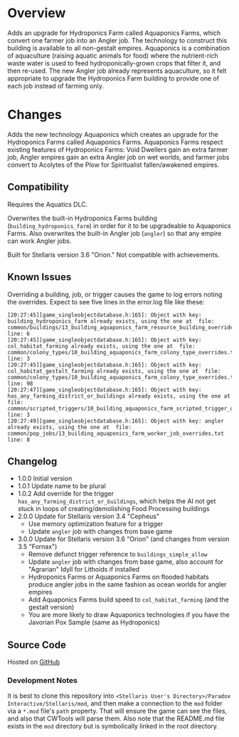 # Overview

Adds an upgrade for Hydroponics Farm called Aquaponics Farms, which convert one farmer job into an Angler job.  The technology to construct this building is available to all non-gestalt empires.  Aquaponics is a combination of aquaculture (raising aquatic animals for food) where the nutrient-rich waste water is used to feed hydroponically-grown crops that filter it, and then re-used.  The new Angler job already represents aquaculture, so it felt appropriate to upgrade the Hydroponics Farm building to provide one of each job instead of farming only.

# Changes

Adds the new technology Aquaponics which creates an upgrade for the Hydroponics Farms called Aquaponics Farms.  Aquaponics Farms respect existing features of Hydroponics Farms: Void Dwellers gain an extra farmer job, Angler empires gain an extra Angler job on wet worlds, and farmer jobs convert to Acolytes of the Plow for Spiritualist fallen/awakened empires.

## Compatibility

Requires the Aquatics DLC.

Overwrites the built-in Hydroponics Farms building (`building_hydroponics_farm`) in order for it to be upgradeable to Aquaponics Farms.  Also overwrites the built-in Angler job (`angler`) so that any empire can work Angler jobs.

Built for Stellaris version 3.6 "Orion."  Not compatible with achievements.

## Known Issues

Overriding a building, job, or trigger causes the game to log errors noting the overrides.  Expect to see five lines in the error.log file like these:

```
[20:27:45][game_singleobjectdatabase.h:165]: Object with key: building_hydroponics_farm already exists, using the one at  file: common/buildings/13_building_aquaponics_farm_resource_building_overrides.txt line: 6
[20:27:45][game_singleobjectdatabase.h:165]: Object with key: col_habitat_farming already exists, using the one at  file: common/colony_types/10_building_aquaponics_farm_colony_type_overrides.txt line: 3
[20:27:45][game_singleobjectdatabase.h:165]: Object with key: col_habitat_gestalt_farming already exists, using the one at  file: common/colony_types/10_building_aquaponics_farm_colony_type_overrides.txt line: 98
[20:27:47][game_singleobjectdatabase.h:165]: Object with key: has_any_farming_district_or_buildings already exists, using the one at  file: common/scripted_triggers/10_building_aquaponics_farm_scripted_trigger_overrides.txt line: 3
[20:27:49][game_singleobjectdatabase.h:165]: Object with key: angler already exists, using the one at  file: common/pop_jobs/13_building_aquaponics_farm_worker_job_overrides.txt line: 8
```

## Changelog

* 1.0.0 Initial version
* 1.0.1 Update name to be plural
* 1.0.2 Add override for the trigger `has_any_farming_district_or_buildings`, which helps the AI not get stuck in loops of creating/demolishing Food Processing buildings
* 2.0.0 Update for Stellaris version 3.4 "Cepheus"
    * Use memory optimization feature for a trigger
    * Update `angler` job with changes from base game
* 3.0.0 Update for Stellaris version 3.6 "Orion" (and changes from version 3.5 "Fornax")
    * Remove defunct trigger reference to `buildings_simple_allow`
    * Update `angler` job with changes from base game, also account for "Agrarian" Idyll for Lithoids if installed
    * Hydroponics Farms or Aquaponics Farms on flooded habitats produce angler jobs in the same fashion as ocean worlds for angler empires
    * Add Aquaponics Farms build speed to `col_habitat_farming` (and the gestalt version)
    * You are more likely to draw Aquaponics technologies if you have the Javorian Pox Sample (same as Hydroponics)

## Source Code

Hosted on [GitHub](https://github.com/corsairmarks/building_aquaponics_farm)

### Development Notes

It is best to clone this repository into `<Stellaris User's Directory>/Paradox Interactive/Stellaris/mod`, and then make a connection to the `mod` folder via a `*.mod` file's `path` property.  That will ensure the game can see the files, and also that CWTools will parse them.  Also note that the README.md file exists in the `mod` directory but is symbolically linked in the root directory.